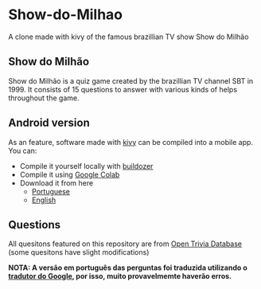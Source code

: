 # Show-do-Milhao
A clone made with kivy of the famous brazillian TV show Show do Milhão

## Show do Milhão
Show do Milhão is a quiz game created by the brazillian TV channel SBT in 1999. It consists of 15 questions to answer with various kinds of helps throughout the game.

## Android version
As an feature, software made with [kivy](https://github.com/kivy/kivy) can be compiled into a mobile app. You can:
- Compile it yourself locally with [buildozer](https://buildozer.readthedocs.io/en/latest/)
- Compile it using [Google Colab](https://colab.research.google.com/drive/1b9gMzs6XAtxCtahxei4N0fWZk7xiPlVw)
- Download it from here
  - [Portuguese](https://github.com/RafaeISilva/Show-do-Milhao/releases/download/1.0/sdm_ptbr.apk)
  - [English](https://github.com/RafaeISilva/Show-do-Milhao/releases/download/1.0/sdm_en.apk)

## Questions
All quesitons featured on this repository are from [Open Trivia Database](https://opentdb.com/) (some quesitons have slight modifications)

**NOTA: A versão em português das perguntas foi traduzida utilizando o [tradutor do Google](https://translate.google.com/), por isso, muito provavelmemte haverão erros.**
